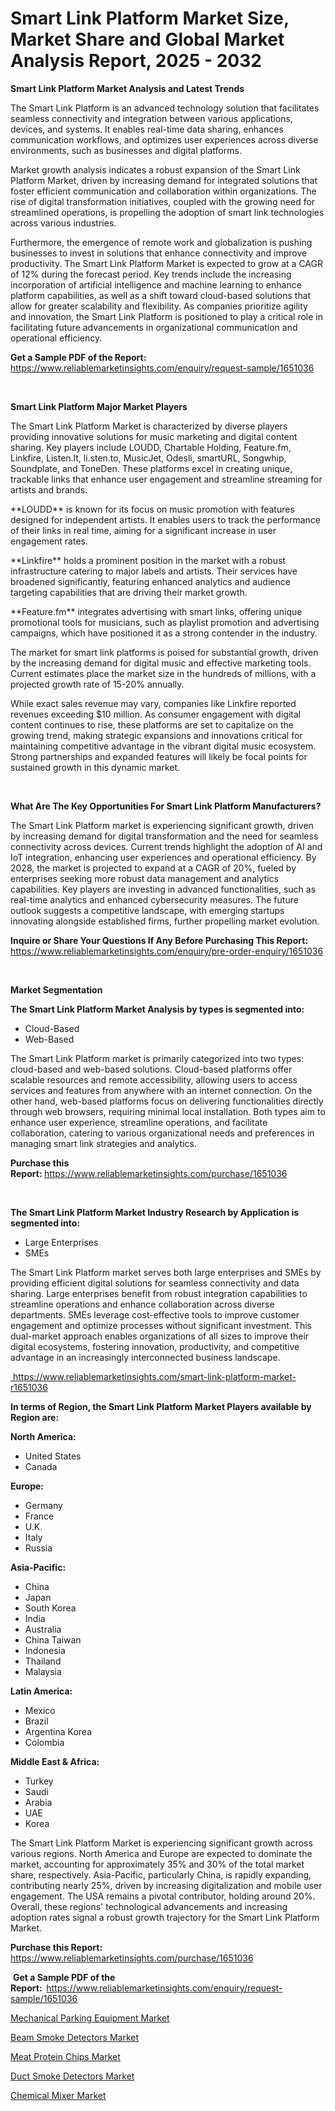 <p><h1>Smart Link Platform Market Size, Market Share and Global Market Analysis Report, 2025 - 2032</h1></p><p><strong>Smart Link Platform Market Analysis and Latest Trends</strong></p>
<p><p>The Smart Link Platform is an advanced technology solution that facilitates seamless connectivity and integration between various applications, devices, and systems. It enables real-time data sharing, enhances communication workflows, and optimizes user experiences across diverse environments, such as businesses and digital platforms.</p><p>Market growth analysis indicates a robust expansion of the Smart Link Platform Market, driven by increasing demand for integrated solutions that foster efficient communication and collaboration within organizations. The rise of digital transformation initiatives, coupled with the growing need for streamlined operations, is propelling the adoption of smart link technologies across various industries.</p><p>Furthermore, the emergence of remote work and globalization is pushing businesses to invest in solutions that enhance connectivity and improve productivity. The Smart Link Platform Market is expected to grow at a CAGR of 12% during the forecast period. Key trends include the increasing incorporation of artificial intelligence and machine learning to enhance platform capabilities, as well as a shift toward cloud-based solutions that allow for greater scalability and flexibility. As companies prioritize agility and innovation, the Smart Link Platform is positioned to play a critical role in facilitating future advancements in organizational communication and operational efficiency.</p></p>
<p><strong>Get a Sample PDF of the Report:&nbsp;</strong> <a href="https://www.reliablemarketinsights.com/enquiry/request-sample/1651036?utm_campaign=3024&utm_medium=2&utm_source=Github&utm_content=ia&utm_term=23032025&utm_id=smart-link-platform">https://www.reliablemarketinsights.com/enquiry/request-sample/1651036</a></p>
<p>&nbsp;</p>
<p><strong>Smart Link Platform Major Market Players</strong></p>
<p><p>The Smart Link Platform Market is characterized by diverse players providing innovative solutions for music marketing and digital content sharing. Key players include LOUDD, Chartable Holding, Feature.fm, Linkfire, Listen.lt, li.sten.to, MusicJet, Odesli, smartURL, Songwhip, Soundplate, and ToneDen. These platforms excel in creating unique, trackable links that enhance user engagement and streamline streaming for artists and brands.</p><p>**LOUDD** is known for its focus on music promotion with features designed for independent artists. It enables users to track the performance of their links in real time, aiming for a significant increase in user engagement rates.</p><p>**Linkfire** holds a prominent position in the market with a robust infrastructure catering to major labels and artists. Their services have broadened significantly, featuring enhanced analytics and audience targeting capabilities that are driving their market growth.</p><p>**Feature.fm** integrates advertising with smart links, offering unique promotional tools for musicians, such as playlist promotion and advertising campaigns, which have positioned it as a strong contender in the industry.</p><p>The market for smart link platforms is poised for substantial growth, driven by the increasing demand for digital music and effective marketing tools. Current estimates place the market size in the hundreds of millions, with a projected growth rate of 15-20% annually.</p><p>While exact sales revenue may vary, companies like Linkfire reported revenues exceeding $10 million. As consumer engagement with digital content continues to rise, these platforms are set to capitalize on the growing trend, making strategic expansions and innovations critical for maintaining competitive advantage in the vibrant digital music ecosystem. Strong partnerships and expanded features will likely be focal points for sustained growth in this dynamic market.</p></p>
<p>&nbsp;</p>
<p><strong>What Are The Key Opportunities For Smart Link Platform Manufacturers?</strong></p>
<p><p>The Smart Link Platform market is experiencing significant growth, driven by increasing demand for digital transformation and the need for seamless connectivity across devices. Current trends highlight the adoption of AI and IoT integration, enhancing user experiences and operational efficiency. By 2028, the market is projected to expand at a CAGR of 20%, fueled by enterprises seeking more robust data management and analytics capabilities. Key players are investing in advanced functionalities, such as real-time analytics and enhanced cybersecurity measures. The future outlook suggests a competitive landscape, with emerging startups innovating alongside established firms, further propelling market evolution.</p></p>
<p><strong>Inquire or Share Your Questions If Any Before Purchasing This Report:</strong> <a href="https://www.reliablemarketinsights.com/enquiry/pre-order-enquiry/1651036?utm_campaign=3024&utm_medium=2&utm_source=Github&utm_content=ia&utm_term=23032025&utm_id=smart-link-platform">https://www.reliablemarketinsights.com/enquiry/pre-order-enquiry/1651036</a></p>
<p>&nbsp;</p>
<p><strong>Market Segmentation</strong></p>
<p><strong>The Smart Link Platform Market Analysis by types is segmented into:</strong></p>
<p><ul><li>Cloud-Based</li><li>Web-Based</li></ul></p>
<p><p>The Smart Link Platform market is primarily categorized into two types: cloud-based and web-based solutions. Cloud-based platforms offer scalable resources and remote accessibility, allowing users to access services and features from anywhere with an internet connection. On the other hand, web-based platforms focus on delivering functionalities directly through web browsers, requiring minimal local installation. Both types aim to enhance user experience, streamline operations, and facilitate collaboration, catering to various organizational needs and preferences in managing smart link strategies and analytics.</p></p>
<p><strong>Purchase this Report:&nbsp;</strong><a href="https://www.reliablemarketinsights.com/purchase/1651036?utm_campaign=3024&utm_medium=2&utm_source=Github&utm_content=ia&utm_term=23032025&utm_id=smart-link-platform">https://www.reliablemarketinsights.com/purchase/1651036</a></p>
<p>&nbsp;</p>
<p><strong>The Smart Link Platform Market Industry Research by Application is segmented into:</strong></p>
<p><ul><li>Large Enterprises</li><li>SMEs</li></ul></p>
<p><p>The Smart Link Platform market serves both large enterprises and SMEs by providing efficient digital solutions for seamless connectivity and data sharing. Large enterprises benefit from robust integration capabilities to streamline operations and enhance collaboration across diverse departments. SMEs leverage cost-effective tools to improve customer engagement and optimize processes without significant investment. This dual-market approach enables organizations of all sizes to improve their digital ecosystems, fostering innovation, productivity, and competitive advantage in an increasingly interconnected business landscape.</p></p>
<p><a href="https://www.reliablemarketinsights.com/smart-link-platform-market-r1651036?utm_campaign=3024&utm_medium=2&utm_source=Github&utm_content=ia&utm_term=23032025&utm_id=smart-link-platform">&nbsp;https://www.reliablemarketinsights.com/smart-link-platform-market-r1651036</a></p>
<p><strong>In terms of Region, the Smart Link Platform Market Players available by Region are:</strong></p>
<p>
    <p> <strong> North America: </strong>
        <ul>
            <li>United States</li>
            <li>Canada</li>
        </ul>
        </p> 
    <p> <strong> Europe: </strong>
        <ul>
            <li>Germany</li>
            <li>France</li>
            <li>U.K.</li>
            <li>Italy</li>
            <li>Russia</li>
        </ul>
        </p> 
    <p> <strong> Asia-Pacific: </strong>
        <ul>
            <li>China</li>
            <li>Japan</li>
            <li>South Korea</li>
            <li>India</li>
            <li>Australia</li>
            <li>China Taiwan</li>
            <li>Indonesia</li>
            <li>Thailand</li>
            <li>Malaysia</li>
        </ul>
        </p> 
    <p> <strong> Latin America: </strong>
        <ul>
            <li>Mexico</li>
            <li>Brazil</li>
            <li>Argentina Korea</li>
            <li>Colombia</li>
        </ul>
        </p> 
    <p> <strong> Middle East & Africa: </strong>
        <ul>
            <li>Turkey</li>
            <li>Saudi</li>
            <li>Arabia</li>
            <li>UAE</li>
            <li>Korea</li>
        </ul>
    </p>
    </p>
<p><p>The Smart Link Platform Market is experiencing significant growth across various regions. North America and Europe are expected to dominate the market, accounting for approximately 35% and 30% of the total market share, respectively. Asia-Pacific, particularly China, is rapidly expanding, contributing nearly 25%, driven by increasing digitalization and mobile user engagement. The USA remains a pivotal contributor, holding around 20%. Overall, these regions' technological advancements and increasing adoption rates signal a robust growth trajectory for the Smart Link Platform Market.</p></p>
<p><strong>Purchase this Report: </strong><a href="https://www.reliablemarketinsights.com/purchase/1651036?utm_campaign=3024&utm_medium=2&utm_source=Github&utm_content=ia&utm_term=23032025&utm_id=smart-link-platform">https://www.reliablemarketinsights.com/purchase/1651036</a></p>
<p>&nbsp;<strong>Get a Sample PDF of the Report:&nbsp;&nbsp;</strong><a href="https://www.reliablemarketinsights.com/enquiry/request-sample/1651036?utm_campaign=3024&utm_medium=2&utm_source=Github&utm_content=ia&utm_term=23032025&utm_id=smart-link-platform">https://www.reliablemarketinsights.com/enquiry/request-sample/1651036</a></p>
<p><strong></strong></p>
<p><p><a href="https://www.linkedin.com/pulse/mechanical-parking-equipment-market-share-revenue-analysis-mipme?utm_campaign=3024&utm_medium=2&utm_source=Github&utm_content=ia&utm_term=23032025&utm_id=smart-link-platform">Mechanical Parking Equipment Market</a></p><p><a href="https://www.linkedin.com/pulse/unlocking-potential-beam-smoke-detectors-market-growth-trends-5jtie?utm_campaign=3024&utm_medium=2&utm_source=Github&utm_content=ia&utm_term=23032025&utm_id=smart-link-platform">Beam Smoke Detectors Market</a></p><p><a href="https://github.com/ivvrgibi/Market-Research-Report-List-1/blob/main/meat-protein-chips-market.md?utm_campaign=3024&utm_medium=2&utm_source=Github&utm_content=ia&utm_term=23032025&utm_id=smart-link-platform">Meat Protein Chips Market</a></p><p><a href="https://www.linkedin.com/pulse/growth-opportunities-duct-smoke-detectors-market-industry-wvthe?utm_campaign=3024&utm_medium=2&utm_source=Github&utm_content=ia&utm_term=23032025&utm_id=smart-link-platform">Duct Smoke Detectors Market</a></p><p><a href="https://www.linkedin.com/pulse/chemical-mixer-industry-trends-comprehensive-market-study-projected-6daxe?utm_campaign=3024&utm_medium=2&utm_source=Github&utm_content=ia&utm_term=23032025&utm_id=smart-link-platform">Chemical Mixer Market</a></p></p>